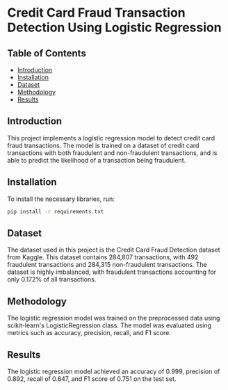 # Credit Card Fraud Transaction Detection Using Logistic Regression

## Table of Contents

- [Introduction](#introduction)
- [Installation](#installation)
- [Dataset](#dataset)
- [Methodology](#methodology)
- [Results](#results)

## Introduction

This project implements a logistic regression model to detect credit card fraud transactions. The model is trained on a dataset of credit card transactions with both fraudulent and non-fraudulent transactions, and is able to predict the likelihood of a transaction being fraudulent.

## Installation

To install the necessary libraries, run:

```bash
pip install -r requirements.txt 
```

## Dataset
The dataset used in this project is the Credit Card Fraud Detection dataset from Kaggle. This dataset contains 284,807 transactions, with 492 fraudulent transactions and 284,315 non-fraudulent transactions. The dataset is highly imbalanced, with fraudulent transactions accounting for only 0.172% of all transactions.

## Methodology
The logistic regression model was trained on the preprocessed data using scikit-learn's LogisticRegression class. The model was evaluated using metrics such as accuracy, precision, recall, and F1 score.

## Results
The logistic regression model achieved an accuracy of 0.999, precision of 0.892, recall of 0.647, and F1 score of 0.751 on the test set.
